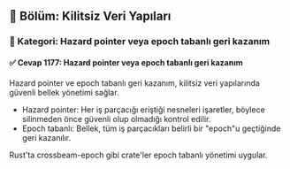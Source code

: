 ## 📘 Bölüm: Kilitsiz Veri Yapıları
### 🔹 Kategori: Hazard pointer veya epoch tabanlı geri kazanım
#### ✅ Cevap 1177: Hazard pointer veya epoch tabanlı geri kazanım

Hazard pointer ve epoch tabanlı geri kazanım, kilitsiz veri yapılarında güvenli bellek yönetimi sağlar.

- Hazard pointer: Her iş parçacığı eriştiği nesneleri işaretler, böylece silinmeden önce güvenli olup olmadığı kontrol edilir.
- Epoch tabanlı: Bellek, tüm iş parçacıkları belirli bir "epoch"u geçtiğinde geri kazanılır.

Rust'ta crossbeam-epoch gibi crate'ler epoch tabanlı yönetimi uygular.
